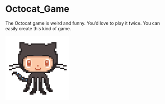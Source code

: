# Octocat_Game
The Octocat game is weird and funny. You’d love to play it twice. You can easily create this kind of game.

![alt text](https://github.com/AhsanParadise/Octocat_Game/blob/master/img/octocat.gif?raw=true)
